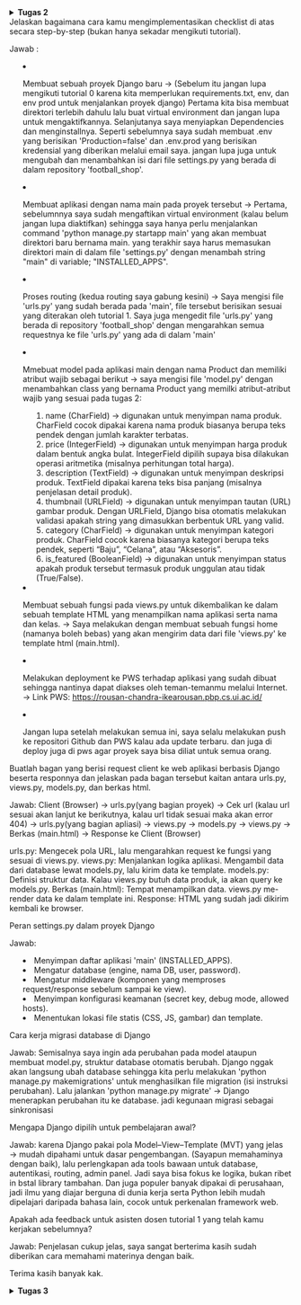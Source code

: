 <details>
<Summary><b>Tugas 2</b><Summary>
Jelaskan bagaimana cara kamu mengimplementasikan checklist di atas secara step-by-step (bukan hanya sekadar mengikuti tutorial).

Jawab : 
- Membuat sebuah proyek Django baru -> (Sebelum itu jangan lupa mengikuti tutorial 0 karena kita memperlukan requirements.txt, env, dan env prod untuk menjalankan proyek django) Pertama kita bisa membuat direktori terlebih dahulu lalu buat virtual environment dan jangan lupa untuk mengaktifkannya. Selanjutanya saya menyiapkan Dependencies dan menginstallnya. Seperti sebelumnya saya sudah membuat .env yang berisikan 'Production=false' dan .env.prod yang berisikan kredensial yang diberikan melalui email saya. jangan lupa juga untuk mengubah dan menambahkan isi dari file settings.py yang berada di dalam repository 'football_shop'.

- Membuat aplikasi dengan nama main pada proyek tersebut -> Pertama, sebelumnnya saya sudah mengaftikan virtual environment (kalau belum jangan lupa diaktifkan) sehingga saya hanya perlu menjalankan command 'python manage.py startapp main' yang akan membuat direktori baru bernama main. yang terakhir saya harus memasukan direktori main di dalam file 'settings.py' dengan menambah string "main" di variable; "INSTALLED_APPS".

- Proses routing (kedua routing saya gabung kesini) -> Saya mengisi file 'urls.py' yang sudah berada pada 'main', file tersebut berisikan sesuai yang diterakan oleh tutorial 1. Saya juga mengedit file 'urls.py' yang berada di repository 'football_shop' dengan mengarahkan semua requestnya ke file 'urls.py' yang ada di dalam 'main'
  
- Mmebuat model pada aplikasi main dengan nama Product dan memiliki atribut wajib sebagai berikut -> saya mengisi file 'model.py' dengan menambahkan class yang bernama Product yang memilki atribut-atribut wajib yang sesuai pada tugas 2:
  1. name (CharField) → digunakan untuk menyimpan nama produk. CharField cocok dipakai karena nama produk biasanya berupa teks pendek dengan jumlah karakter terbatas.
  2. price (IntegerField) → digunakan untuk menyimpan harga produk dalam bentuk angka bulat. IntegerField dipilih supaya bisa dilakukan operasi aritmetika (misalnya perhitungan total harga).
  3. description (TextField) → digunakan untuk menyimpan deskripsi produk. TextField dipakai karena teks bisa panjang (misalnya penjelasan detail produk).
  4. thumbnail (URLField) → digunakan untuk menyimpan tautan (URL) gambar produk. Dengan URLField, Django bisa otomatis melakukan validasi apakah string yang dimasukkan berbentuk URL yang valid.
  5. category (CharField) → digunakan untuk menyimpan kategori produk. CharField cocok karena biasanya kategori berupa teks pendek, seperti “Baju”, “Celana”, atau “Aksesoris”.
  6. is_featured (BooleanField) → digunakan untuk menyimpan status apakah produk tersebut termasuk produk unggulan atau tidak (True/False).

- Membuat sebuah fungsi pada views.py untuk dikembalikan ke dalam sebuah template HTML yang menampilkan nama aplikasi serta nama dan kelas. -> Saya melakukan dengan membuat sebuah fungsi home (namanya boleh bebas) yang akan mengirim data dari file 'views.py' ke template html (main.html).
  
- Melakukan deployment ke PWS terhadap aplikasi yang sudah dibuat sehingga nantinya dapat diakses oleh teman-temanmu melalui Internet. -> Link PWS: https://rousan-chandra-ikearousan.pbp.cs.ui.ac.id/
  
- Jangan lupa setelah melakukan semua ini, saya selalu melakukan push ke repositori Github dan PWS kalau ada update terbaru. dan juga di deploy juga di pws agar proyek saya bisa diliat untuk semua orang.

Buatlah bagan yang berisi request client ke web aplikasi berbasis Django beserta responnya dan jelaskan pada bagan tersebut kaitan antara urls.py, views.py, models.py, dan berkas html.

Jawab:
Client (Browser)  →  urls.py(yang bagian proyek)  →  Cek url (kalau url sesuai akan lanjut ke berikutnya, kalau url tidak sesuai maka akan error 404)  →  urls.py(yang bagian apliasi)  →  views.py  →  models.py  →  views.py  →  Berkas (main.html) →  Response ke Client (Browser)

urls.py: Mengecek pola URL, lalu mengarahkan request ke fungsi yang sesuai di views.py.
views.py: Menjalankan logika aplikasi. Mengambil data dari database lewat models.py, lalu kirim data ke template.
models.py: Definisi struktur data. Kalau views.py butuh data produk, ia akan query ke models.py.
Berkas (main.html): Tempat menampilkan data. views.py me-render data ke dalam template ini.
Response: HTML yang sudah jadi dikirim kembali ke browser.

Peran settings.py dalam proyek Django

Jawab:
- Menyimpan daftar aplikasi 'main' (INSTALLED_APPS).
- Mengatur database (engine, nama DB, user, password).
- Mengatur middleware (komponen yang memproses request/response sebelum sampai ke view).
- Menyimpan konfigurasi keamanan (secret key, debug mode, allowed hosts).
- Menentukan lokasi file statis (CSS, JS, gambar) dan template.
  
Cara kerja migrasi database di Django

Jawab: Semisalnya saya ingin ada perubahan pada model ataupun membuat model.py, struktur database otomatis berubah. Django nggak akan langsung ubah database sehingga kita perlu melakukan 'python manage.py makemigrations' untuk menghasilkan file migration (isi instruksi perubahan). Lalu jalankan 'python manage.py migrate' -> Django menerapkan perubahan itu ke database. jadi kegunaan migrasi sebagai sinkronisasi

Mengapa Django dipilih untuk pembelajaran awal?

Jawab: 
karena Django pakai pola Model–View–Template (MVT) yang jelas → mudah dipahami untuk dasar pengembangan. (Sayapun memahaminya dengan baik), lalu perlengkapan ada tools bawaan untuk database, autentikasi, routing, admin panel. Jadi saya bisa fokus ke logika, bukan ribet in bstal library tambahan. Dan juga populer banyak dipakai di perusahaan, jadi ilmu yang diajar berguna di dunia kerja serta Python lebih mudah dipelajari daripada bahasa lain, cocok untuk perkenalan framework web.

Apakah ada feedback untuk asisten dosen tutorial 1 yang telah kamu kerjakan sebelumnya?

Jawab: Penjelasan cukup jelas, saya sangat berterima kasih sudah diberikan cara memahami materinya dengan baik.

Terima kasih banyak kak.


<details>
<Summary><b>Tugas 3</b></Summary>

Jelaskan mengapa kita memerlukan data delivery dalam pengimplementasian sebuah platform?

Jawab: Dalam sebuah platform, data delivery itu penting banget karena dipakai buat ngirim data dari satu bagian sistem ke bagian lain. Bayangin aja kita punya aplikasi, pasti ada proses tuker data antara satu komponen dengan komponen lain biar aplikasinya jalan bener. Kalau nggak ada mekanisme ini, tiap bagian bakal jalan sendiri-sendiri tanpa bisa kerja sama. Biar gampang ditransfer, datanya butuh format yang terstruktur dan bisa dimengerti sama semua komponen. Dua format yang bakal saya pakai buat tugas 3 ini adalah XML sama JSON.
Sebagai contoh data delivery:
- XML biasanya dipakai di sistem lama atau enterprise karena fleksibel banget, lo bisa bikin tag sesuai kebutuhan. Cocok buat data yang rumit.
- JSON lebih simpel dan ringan karena isinya berbentuk key-value pairs. Makanya sekarang JSON lebih populer, apalagi di API modern dan aplikasi kekinian.
Jadi intinya, pake XML atau JSON bikin proses pengiriman data jadi lebih konsisten, efisien, dan gampang diintegrasiin. Hasilnya, platform bisa lebih gampang dikembangin, lebih fleksibel, dan jalan sebagai satu sistem utuh.

Menurutmu, mana yang lebih baik antara XML dan JSON? Mengapa JSON lebih populer dibandingkan XML?

Jawab: Menurut saya, JSON emang lebih baik dibanding XML. Soalnya struktur JSON itu lebih simpel, cuma pake key-value aja, mirip dictionary. Jadi waktu dibaca sama diproses, lebih gampang dan lebih cepet dipahami. Selain itu, ukuran file JSON juga biasanya lebih kecil karena tidak banyak tag buka-tutup kayak di XML, jadi lebih hemat storage sama bandwidth. XML sebenernya punya kelebihan juga, misalnya bisa dipake buat data yang kompleks dan ada fitur validasi lewat schema. Tapi di praktiknya, terutama buat API sama aplikasi web atau mobile, orang-orang lebih butuh format data yang ringan, gampang dibaca, dan gampang diproses. Itu sebabnya JSON jauh lebih populer sekarang. Sebagai contohnya waktu pembahasan bersama dosen, website yang menggunakan XML jarang ditemukan di zaman sekarang. Apalagi JSON udah langsung didukung di JavaScript sama banyak framework modern, jadi developer tidak perlu ribet lagi ngubah-ngubah format. Intinya, JSON lebih praktis, efisien, dan relevan sama kebutuhan zaman sekarang dibanding XML.

Jelaskan fungsi dari method is_valid() pada form Django dan mengapa kita membutuhkan method tersebut?

Jawab: Method is_valid() pada Django form adalah komponen krusial dalam validasi data input.
Di Django, is_valid() itu dipake buat mengecek apakah data yang diinput user ke form udah sesuai sama aturan validasi yang saya set. Misalnya kita bikin form buat input data mahasiswa, di situ ada field nama, NPM, sama umur. Nah, kalau is_valid() return True, berarti datanya valid dan bisa diproses atau disimpan ke database.
Ini sangat penting untuk Django. Karena kalau nggak ada validasi, data yang masuk bisa kacau atau bahkan meerusak sistem. Dengan is_valid(), kita aman dari input yang salah, bikin data di database lebih terjaga, dan sistem jadi lebih stabil. Jadi sebelum data masuk ke tahap berikutnya, harus lewat cek ini dulu.

Mengapa kita membutuhkan csrf_token saat membuat form di Django? Apa yang dapat terjadi jika kita tidak menambahkan csrf_token pada form Django? Bagaimana hal tersebut dapat dimanfaatkan oleh penyerang?
Jawab:
Csrf_token digunakan sebagai pelindung ekstra di Django buat form. Token ini dipakai agar server bisa meyakinkan kalau request form bener-bener datang dari user lewat aplikasi kita, bukan dari situs lain yang coba menyerang.
Kalau kita tidak pake csrf_token, aplikasi bisa kena serangan CSRF (Cross-Site Request Forgery). Misalnya, user lagi login di aplikasi, terus buka website berbahaya yang diam-diam bikin request ke aplikasi kita. Kalau token nggak ada, request itu bisa aja lolos, padahal bukan user yang maksud. Serangannya bisa dipake buat hal-hal berbahaya, kayak mindahin data, ganti password, bahkan transaksi ilegal. Dengan csrf_token, setiap request punya kode unik yang harus cocok sama yang ada di server. Jadi, request palsu tidak bakal diterima. Makanya ini wajib untuk dipakai.

Jelaskan bagaimana cara kamu mengimplementasikan checklist di atas secara step-by-step (bukan hanya sekadar mengikuti tutorial).
Jawab: (Sebelum menambahkan empat fungsi views untuk data delivery, saya terlebih dahulu memastikan bahwa fungsi dasar create_product dan show_product sudah diimplementasi dengan proper di views.py, beserta routing URL yang sesuai) 
Tambahkan 4 fungsi views baru untuk melihat objek yang sudah ditambahkan dalam format XML, JSON, XML by ID, dan JSON by ID. ->  Untuk menambahkan 4 fungsi views.py, Saya memerlukan beberapa format sesuai yang ada di tutorial 2 lalu memodifikasinya sesuai dengan direktori tugas 2 saya.
Codingnya:
def show_xml(request):
    Product_list = Product.objects.all()
    xml_data = serializers.serialize("xml",  Product_list)
    return HttpResponse(xml_data, content_type="application/xml")

def show_json(request):
    Product_list =  Product.objects.all()
    json_data = serializers.serialize("json",  Product_list)
    return HttpResponse(json_data, content_type="application/json")

def create_product(request):
    form = ProductForm(request.POST or None)

    if form.is_valid() and request.method == "POST":
        form.save()
        return redirect('main:home')

    context = {'form': form}
    return render(request, "create_product.html", context)

def show_product(request, id):
    product = get_object_or_404(Product, pk=id)

    context = {
        'product': product
    }

    return render(request, "product_detail.html", context)


def show_xml_by_id(request, product_id):
   try:
       product_item = Product.objects.filter(pk=product_id)
       xml_data = serializers.serialize("xml", product_item)
       return HttpResponse(xml_data, content_type="application/xml")
   except Product.DoesNotExist:
       return HttpResponse(status=404)

def show_json_by_id(request, product_id):
   try:
       product_item = Product.objects.get(pk=product_id)
       json_data = serializers.serialize("json", [product_item])
       return HttpResponse(json_data, content_type="application/json")
   except Product.DoesNotExist:
       return HttpResponse(status=404)

Membuat routing URL untuk masing-masing views yang telah ditambahkan pada poin 1 -> Menambahkan URL routing yang sesuai di urls.py untuk masing-masing fungsi.
from django.urls import path
from main.views import home, show_product, create_product, show_xml, show_json, show_xml_by_id, show_json_by_id

app_name = 'main'
urlpatterns = [
    path('', home, name='home'),
    path('create-product/', create_product, name='create_product'),
    path('product/<str:id>/', show_product, name='show_product'),
    path('xml/', show_xml, name='show_xml'),
    path('json/', show_json, name='show_json'),
    path('xml/<str:product_id>/', show_xml_by_id, name='show_xml_by_id'),
    path('json/<str:product_id>/', show_json_by_id, name='show_json_by_id'),
] 

Membuat halaman yang menampilkan data objek model yang memiliki tombol "Add" yang akan redirect ke halaman form, serta tombol "Detail" pada setiap data objek model yang akan menampilkan halaman detail objek. -> Membuat berkas baru pada direktori main dengan nama forms.py untuk membuat struktur form yang dapat menerima data Product baru. Tambahkan kode tersebut di form.py. Lalu, sebelumnya saya sudah membuat create_product dan 



Apakah ada feedback untuk asdos di tutorial 2 yang sudah kalian kerjakan?
Jawab: Untuk tutorial 2, saya memahami dengan baik. Hanya saja banyak sekali error saat di PWS dibandingkan saat saya di localhost. jadi jujur localhost saya lebih baik dijalankan dibanding pws saat tutorial 2.


4 foto hasil url postman:
<img width="1517" height="954" alt="image" src="https://github.com/user-attachments/assets/c57f11fc-1fdf-42d4-86ed-eae1424b06d5" />
<img width="1536" height="923" alt="Screenshot 2025-09-17 102046" src="https://github.com/user-attachments/assets/75ba7fec-1c24-4fca-bb0b-2616bb94523b" />
<img width="1510" height="861" alt="image" src="https://github.com/user-attachments/assets/bec411a0-aeea-4fbc-9a1b-c7a56b3faefc" />
<img width="1523" height="891" alt="image" src="https://github.com/user-attachments/assets/897a0623-d03d-4c7a-93b9-f5a305663c4e" />





